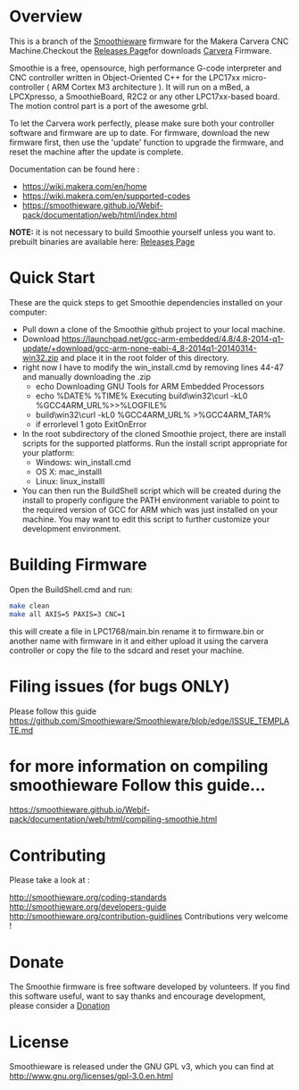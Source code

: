 # Overview
This is a branch of the [Smoothieware](https://github.com/Smoothieware/Smoothieware) firmware for the Makera Carvera CNC Machine.Checkout the [Releases Page](https://github.com/MakeraInc/CarveraFirmware/releases)for downloads [Carvera](https://www.makera.com) Firmware.

Smoothie is a free, opensource, high performance G-code interpreter and CNC controller written in Object-Oriented C++ for the LPC17xx micro-controller ( ARM Cortex M3 architecture ). It will run on a mBed, a LPCXpresso, a SmoothieBoard, R2C2 or any other LPC17xx-based board. The motion control part is a port of the awesome grbl.

To let the Carvera work perfectly, please make sure both your controller software and firmware are up to date. For firmware, download the new firmware first, then use the 'update' function to upgrade the firmware, and reset the machine after the update is complete.

Documentation can be found here :
- https://wiki.makera.com/en/home
- https://wiki.makera.com/en/supported-codes
- https://smoothieware.github.io/Webif-pack/documentation/web/html/index.html

**NOTE:** it is not necessary to build Smoothie yourself unless you want to. prebuilt binaries are available here: [Releases Page](https://github.com/MakeraInc/CarveraFirmware/releases)
# Quick Start
These are the quick steps to get Smoothie dependencies installed on your computer:
- Pull down a clone of the Smoothie github project to your local machine.
- Download https://launchpad.net/gcc-arm-embedded/4.8/4.8-2014-q1-update/+download/gcc-arm-none-eabi-4_8-2014q1-20140314-win32.zip and place it in the root folder of this directory.
- right now I have to modify the win_install.cmd by removing lines 44-47 and manually downloading the .zip
  - echo Downloading GNU Tools for ARM Embedded Processors
  - echo %DATE% %TIME% Executing build\win32\curl -kL0 %GCC4ARM_URL%>>%LOGFILE%
  - build\win32\curl -kL0 %GCC4ARM_URL% >%GCC4ARM_TAR%
  - if errorlevel 1 goto ExitOnError
- In the root subdirectory of the cloned Smoothie project, there are install scripts for the supported platforms. Run the install script appropriate for your platform:
  - Windows: win_install.cmd
  - OS X: mac_installl
  - Linux: linux_installl
- You can then run the BuildShell script which will be created during the install to properly configure the PATH environment variable to point to the required version of GCC for ARM which was just installed on your machine. You may want to edit this script to further customize your development environment.
# Building Firmware
Open the BuildShell.cmd and run:
```bash
make clean
make all AXIS=5 PAXIS=3 CNC=1 
```
this will create a file in LPC1768/main.bin
rename it to firmware.bin or another name with firmware in it and either upload it using the carvera controller or copy the file to the sdcard and reset your machine.

# Filing issues (for bugs ONLY)
Please follow this guide https://github.com/Smoothieware/Smoothieware/blob/edge/ISSUE_TEMPLATE.md
# for more information on compiling smoothieware Follow this guide...    
https://smoothieware.github.io/Webif-pack/documentation/web/html/compiling-smoothie.html
# Contributing
Please take a look at :

http://smoothieware.org/coding-standards
http://smoothieware.org/developers-guide
http://smoothieware.org/contribution-guidlines
Contributions very welcome !
# Donate
The Smoothie firmware is free software developed by volunteers. If you find this software useful, want to say thanks and encourage development, please consider a [Donation](https://paypal.me/smoothieware)
# License
Smoothieware is released under the GNU GPL v3, which you can find at http://www.gnu.org/licenses/gpl-3.0.en.html

